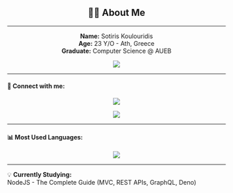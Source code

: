 <h2 align="center">👨‍💻 About Me</h2>

---
<p align="center">
  <strong> Name:</strong> Sotiris Koulouridis <br>
  <strong> Age:</strong> 23 Y/O - Ath, Greece <br>
  <strong> Graduate:</strong> Computer Science @ AUEB
</p>

<p align="center">
  <a href="https://www.dept.aueb.gr/cs" target="_blank">
    <img src="https://img.shields.io/badge/computer--science-red?style=for-the-badge" />
  </a>
</p>

---

#### 🤝 Connect with me:
<p align="center">
  <a href="https://www.linkedin.com/in/sotiriskoulouridis-2129a9334" target="_blank">
    <img src="https://img.shields.io/badge/LinkedIn-Connect-blue?style=for-the-badge&logo=linkedin&logoColor=white" />
  </a>
</p>

<p align="center">
  <a href="https://www.linkedin.com/in/sotiriskoulouridis-2129a9334" target="_blank">
    <img src="https://img.shields.io/badge/LinkedIn-Profile-blue?style=for-the-badge&logo=linkedin&logoColor=white" />
  </a>
</p>




---

#### 📊 Most Used Languages:
<p align="center">
  <img src="https://github-readme-stats.vercel.app/api/top-langs/?username=koulsotiris&langs_count=8&layout=compact&theme=dark&hide=Jupyter%20Notebook" />
</p>

---

💡 **Currently Studying:**  
NodeJS - The Complete Guide (MVC, REST APIs, GraphQL, Deno)

  


